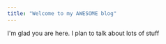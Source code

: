 ```yaml
---
title: "Welcome to my AWESOME blog"
---
```


I'm glad you are here. I plan to talk about lots of stuff 

